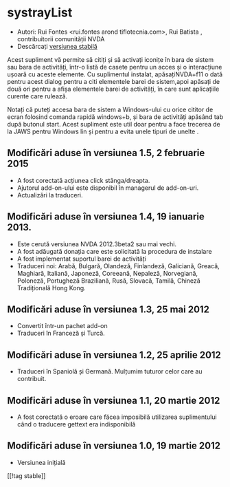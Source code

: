 # systrayList #

*   Autori: Rui Fontes <rui.fontes arond tiflotecnia.com>, Rui Batista
    <ruiandrebatista arond gmail.com>, contribuitorii comunității NVDA
*   Descărcați [versiunea stabilă][1]


Acest supliment vă permite să citiți și să activați iconițe în bara de
sistem sau bara de activități, într-o listă de casete pentru un acces și o
interacțiune ușoară cu aceste elemente. Cu suplimentul instalat,
apăsațiNVDA+f11 o dată pentru acest dialog pentru a citi elementele barei de
sistem,apoi apăsați de două ori pentru a afișa elementele barei de
activități, în care sunt aplicațiile curente care rulează.

Notați că puteți accesa bara de sistem a Windows-ului cu orice cititor de
ecran folosind comanda rapidă windows+b, și bara de activități apăsând tab
după butonul start. Acest supliment este util doar pentru a face trecerea de
la JAWS pentru Windows lin și pentru a evita unele tipuri de unelte .


## Modificări aduse în versiunea 1.5, 2 februarie 2015 ##

* A fost corectată acțiunea click stânga/dreapta.
* Ajutorul add-on-ului este disponibil în managerul de add-on-uri.
* Actualizări la traduceri.

## Modificări aduse în versiunea 1.4, 19 ianuarie 2013. ##

* Este cerută versiunea NVDA 2012.3beta2 sau mai vechi.
* A fost adăugată donația care este solicitată la procedura de instalare
* A fost implementat suportul barei de activități
* Traduceri noi: Arabă, Bulgară, Olandeză, Finlandeză, Galiciană, Greacă,
  Maghiară, Italiană, Japoneză, Coreeană, Nepaleză, Norvegiană, Poloneză,
  Portugheză Braziliană, Rusă, Slovacă, Tamilă, Chineză Tradițională Hong
  Kong.

## Modificări aduse în versiunea 1.3, 25 mai 2012 ##

* Convertit într-un pachet add-on
* Traduceri în Franceză și Turcă.

## Modificări aduse în versiunea 1.2, 25 aprilie 2012 ##

* Traduceri în Spaniolă și Germană. Mulțumim tuturor celor care au
  contribuit.

## Modificări aduse în versiunea 1.1, 20 martie 2012 ##

* A fost corectată o eroare care făcea imposibilă utilizarea suplimentului
  când o traducere gettext era indisponibilă

## Modificări aduse în versiunea 1.0, 19 martie 2012 ##

* Versiunea inițială


[[!tag stable]]

[1]: http://addons.nvda-project.org/files/get.php?file=st
